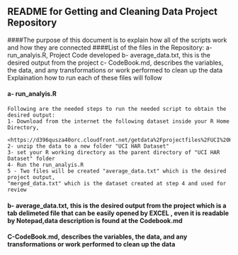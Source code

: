## README for Getting and Cleaning Data Project Repository
####The purpose of this document is to explain how all of the scripts work and how they are connected
####List of the files in the Repository:
	a- run_analyis.R, Project Code developed
	b- average_data.txt, this is the desired output from the project
	c- CodeBook.md, describes the variables, the data, and any transformations or work  performed 
	to clean up the data Explaination how to run each of these files will follow

#### a- run_analyis.R
	Following are the needed steps to run the needed script to obtain the desired output:
	1- Download from the internet the following dataset inside your R Home Directory,
	 <https://d396qusza40orc.cloudfront.net/getdata%2Fprojectfiles%2FUCI%20HAR%20Dataset.zip> 
	2- unzip the data to a new folder "UCI HAR Dataset"
	3- set your R working directory as the parent directory of "UCI HAR Dataset" folder
	4- Run the run_analyis.R
 	5 - Two files will be created "average_data.txt" which is the desired project output, 
	"merged_data.txt" which is the dataset created at step 4 and used for review



#### b- average_data.txt, this is the desired output from the project which is a tab delimeted file that can be easily opened by EXCEL , even it is readable by Notepad,data description is found at the Codebook.md



#### C-CodeBook.md, describes the variables, the data, and any transformations or work  performed to clean up the data